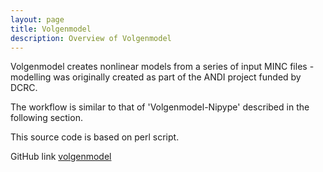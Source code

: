 ```yaml
---
layout: page
title: Volgenmodel 
description: Overview of Volgenmodel
---
```



Volgenmodel creates nonlinear models from a series of input MINC files - modelling was originally created as part 
of the ANDI project funded by DCRC.

The workflow is similar to that of 'Volgenmodel-Nipype' described in the following section.

This source code is based on perl script.

GitHub link [volgenmodel](https://github.com/CAIsr/volgenmodel)